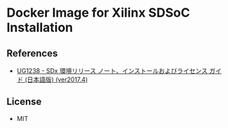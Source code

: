 Docker Image for Xilinx SDSoC Installation
========


## References

* [UG1238 - SDx 環境リリース ノート、インストールおよびライセンス ガイド (日本語版) (ver2017.4)](https://japan.xilinx.com/support/documentation/sw_manuals_j/xilinx2017_4/ug1238-sdx-rnil.pdf)


## License

* MIT

